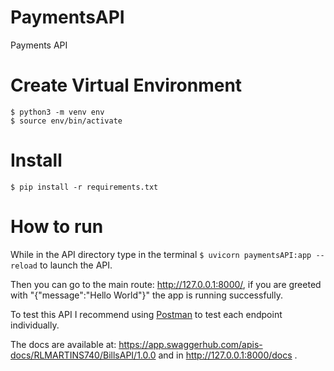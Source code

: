 # PaymentsAPI
Payments API

# Create Virtual Environment
```
$ python3 -m venv env
$ source env/bin/activate
```

# Install
```
$ pip install -r requirements.txt
```

# How to run

While in the API directory type in the terminal `$ uvicorn paymentsAPI:app --reload` to launch the API. 

Then you can go to the main route: http://127.0.0.1:8000/, if you are greeted with "{"message":"Hello World"}" the app is running successfully.

To test this API I recommend using [Postman](https://www.postman.com/) to test each endpoint individually.

The docs are available at: https://app.swaggerhub.com/apis-docs/RLMARTINS740/BillsAPI/1.0.0 and in http://127.0.0.1:8000/docs .
